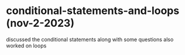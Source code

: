 # conditional-statements-and-loops (nov-2-2023)
discussed the conditional statements along with some questions also worked on loops
